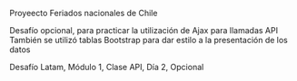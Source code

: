 Proyeecto Feriados nacionales de Chile

Desafío opcional, para practicar la utilización de Ajax para llamadas API
También se utilizó tablas Bootstrap para dar estilo a la presentación de los datos

Desafío Latam, Módulo 1, Clase API, Día 2, Opcional
